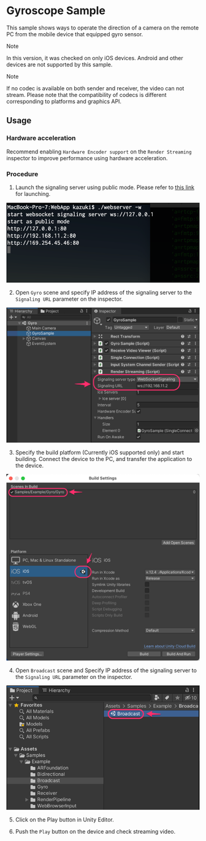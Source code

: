 # Gyroscope Sample

This sample shows ways to operate the direction of a camera on the remote PC from the mobile device that equipped gyro sensor.

> [!NOTE]
> In this version, it was checked on only iOS devices. Android and other devices are not supported by this sample.

> [!NOTE]
> If no codec is available on both sender and receiver, the video can not stream. Please note that the compatibility of codecs is different corresponding to platforms and graphics API.

## Usage

### Hardware acceleration 

Recommend enabling `Hardware Encoder support` on the `Render Streaming` inspector to improve performance using hardware acceleration.

### Procedure

1. Launch the signaling server using public mode. Please refer to [this link](webapp.md) for launching.

![Launch web server](images/launch_webserver_public_mode.png)

2. Open `Gyro` scene and specify IP address of the signaling server to the `Signaling URL` parameter on the inspector.

![Signaling url on inspector](images/gyro_sample_signaling_url_on_inspector.png)

3. Specify the build platform (Currently iOS supported only) and start building. Connect the device to the PC, and transfer the application to the device.

![Build settings](images/sample_gyroscope_build_settings.png)

4. Open `Broadcast` scene and Specify IP address of the signaling server to the `Signaling URL` parameter on the inspector.

![Open Broadcast scene](images/open_broadcast_scene.png)

5. Click on the Play button in Unity Editor.

6. Push the `Play` button on the device and check streaming video.